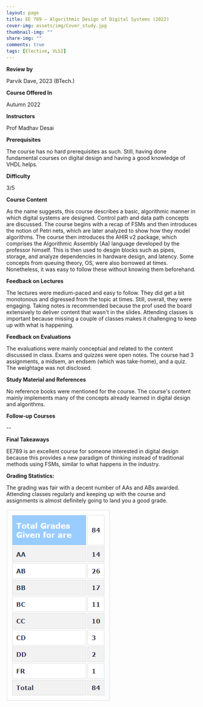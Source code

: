 ```yaml
---
layout: page
title: EE 789 — Algorithmic Design of Digital Systems (2022)
cover-img: assets/img/Cover_study.jpg
thumbnail-img: ""
share-img: ""
comments: true
tags: [Elective, VLSI]
---
```


**Review by**

Parvik Dave, 2023 (BTech.)

**Course Offered In**

Autumn 2022

**Instructors**

Prof Madhav Desai

**Prerequisites**

The course has no hard prerequisites as such. Still, having done fundamental courses on digital design and having a good knowledge of VHDL helps. 

**Difficulty**

3/5

**Course Content**

As the name suggests, this course describes a basic, algorithmic manner in which digital systems are designed. Control path and data path concepts are discussed. The course begins with a recap of FSMs and then introduces the notion of Petri nets, which are later analyzed to show how they model algorithms. The course then introduces the AHIR v2 package, which comprises the Algorithmic Assembly (Aa) language developed by the professor himself. This is then used to desgin blocks such as pipes, storage,  and analyze dependencies in hardware design, and latency. Some concepts from queuing theory, OS, were also borrowed at times. Nonetheless, it was easy to follow these without knowing them beforehand.


**Feedback on Lectures**

The lectures were medium-paced and easy to follow. They did get a bit monotonous and digressed from the topic at times. Still, overall, they were engaging. Taking notes is recommended because the prof used the board extensively to deliver content that wasn't in the slides. Attending classes is important because missing a couple of classes makes it challenging to keep up with what is happening.

**Feedback on Evaluations**

The evaluations were mainly conceptual and related to the content discussed in class. Exams and quizzes were open notes. The course had 3 assignments, a midsem, an endsem (which was take-home), and a quiz. The weightage was not disclosed. 


**Study Material and References**

No reference books were mentioned for the course. The course's content mainly implements many of the concepts already learned in digital design and algorithms. 

**Follow-up Courses**

--

**Final Takeaways**

EE789 is an excellent course for someone interested in digital design because this provides a new paradigm of thinking instead of traditional methods using FSMs, similar to what happens in the industry.

**Grading Statistics:**

The grading was fair with a decent number of AAs and ABs awarded. Attending classes regularly and keeping up with the course and assignments is almost definitely going to land you a good grade. 

![Grades](EE789_2022_grades.png)
